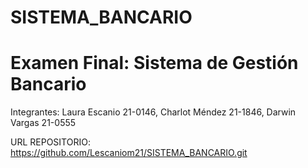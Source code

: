 # SISTEMA_BANCARIO

# Examen Final: Sistema de Gestión Bancario

Integrantes: Laura Escanio 21-0146, Charlot Méndez 21-1846, Darwin Vargas 21-0555

URL REPOSITORIO: https://github.com/Lescaniom21/SISTEMA_BANCARIO.git
